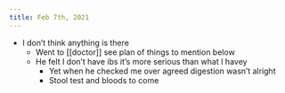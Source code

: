 ```yaml
---
title: Feb 7th, 2021
---
```


- I don’t think anything is there
    - Went to [[doctor]] see plan of things to mention below
    - He felt I don’t have ibs it’s more serious than what I havey
        - Yet when he checked me over agreed digestion wasn’t alright
        - Stool test and bloods to come